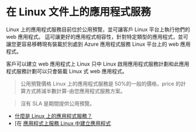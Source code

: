 <properties 
    pageTitle="Linux 上的應用程式服務 |Microsoft Azure" 
    description="什麼是 Azure Linux 上的應用程式服務？ Linux 上的應用程式服務簡介。" 
    keywords="azure 應用程式服務、 linux os"
    services="app-service" 
    documentationCenter="" 
    authors="naziml" 
    manager="wpickett" 
    editor=""/>

<tags 
    ms.service="app-service" 
    ms.workload="na" 
    ms.tgt_pltfrm="na" 
    ms.devlang="na" 
    ms.topic="article" 
    ms.date="10/10/2016" 
    ms.author="naziml"/>

# <a name="app-service-on-linux-documentation"></a>在 Linux 文件上的應用程式服務

Linux 上的應用程式服務目前位於公用預覽，並可讓客戶 Linux 平台上執行他們的 web 應用程式。 這可讓更好的應用程式相容性，針對特定類型的應用程式，並可讓您更容易移轉現有裝載於別處到 Azure 應用程式服務 Linux 平台上的 web 應用程式。

客戶可以建立 web 應用程式上 Linux 只中 Linux 啟用應用程式服務計劃和此應用程式服務計劃可以只會裝載 Linux 式 web 應用程式。 

> 公用預覽價格 Linux 上的應用程式服務是 50%的一般的價格，price 的計算方式將減半數計算-由您應用程式服務方案。

> 沒有 SLA 是期間提供公用預覽。 

* [什麼是 Linux 上的應用程式服務？](../app-service-web/app-service-linux-intro.md)
* [在 [應用程式上服務 Linux 中建立應用程式](../app-service-web/app-service-linux-how-to-create-a-web-app.md)

